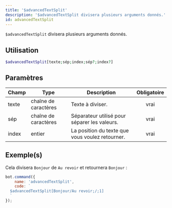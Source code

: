 ```yaml
---
title: '$advancedTextSplit'
description: '$advancedTextSplit divisera plusieurs arguments donnés.'
id: advancedTextSplit
---
```


`$advancedTextSplit` divisera plusieurs arguments donnés.

## Utilisation

```php
$advancedTextSplit[texte;sép;index;sép?;index?]
```

## Paramètres

| Champ | Type                 | Description                                     | Obligatoire |
| ----- | -------------------- | ----------------------------------------------- |:-----------:|
| texte | chaîne de caractères | Texte à diviser.                                |    vrai     |
| sép   | chaîne de caractères | Séparateur utilisé pour séparer les valeurs.    |    vrai     |
| index | entier               | La position du texte que vous voulez retourner. |    vrai     |

## Exemple(s)

Cela divisera `Bonjour` de `Au revoir` et retournera `Bonjour` :

```javascript
bot.command({
    name: 'advancedTextSplit',
    code: `
  $advancedTextSplit[Bonjour/Au revoir;/;1]
  `
});
```
